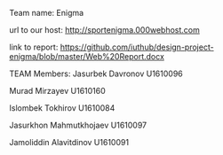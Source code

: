Team name: Enigma

url to our host:  http://sportenigma.000webhost.com

link to report: https://github.com/iuthub/design-project-enigma/blob/master/Web%20Report.docx

TEAM Members:
Jasurbek Davronov U1610096

Murad Mirzayev U1610160

Islombek Tokhirov U1610084

Jasurkhon Mahmutkhojaev U1610097

Jamoliddin Alavitdinov U1610091

